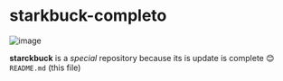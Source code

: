 # starkbuck-completo
![image](https://github.com/duranangie/starkbuck-completo/assets/117625258/6da4c445-b70b-4d97-993f-e6db0845bdc4)


**starckbuck** is a _special_ repository because its is update is complete
😊 `README.md` (this file)
